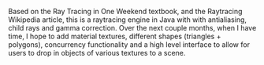 Based on the Ray Tracing in One Weekend textbook, and the Raytracing Wikipedia article,
this is a raytracing engine in Java with with antialiasing, child rays and gamma correction. 
Over the next couple months, when I have time, I hope to add material textures, different shapes (triangles + polygons), concurrency functionality and 
a high level interface to allow for users to drop in objects of various textures to a scene.

